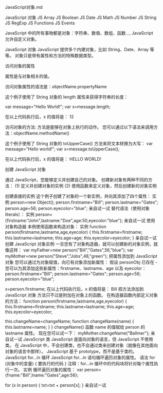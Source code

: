 JavaScript对象.md

JavaScript 对象
JS Array
JS Boolean
JS Date
JS Math
JS Number
JS String
JS RegExp
JS Functions
JS Events

JavaScript 中的所有事物都是对象：字符串、数值、数组、函数..., JavaScript 允许自定义对象。

JavaScript 对象
JavaScript 提供多个内建对象，比如 String、Date、Array 等等。
对象只是带有属性和方法的特殊数据类型。

访问对象的属性

属性是与对象相关的值。

访问对象属性的语法是：objectName.propertyName

这个例子使用了 String 对象的 length 属性来获得字符串的长度：

var message="Hello World!";
var x=message.length;

在以上代码执行后，x 的值将是：
12

访问对象的方法:
方法是能够在对象上执行的动作。
您可以通过以下语法来调用方法：objectName.methodName()

这个例子使用了 String 对象的 toUpperCase() 方法来将文本转换为大写：
var message="Hello world!";
var x=message.toUpperCase();

在以上代码执行后，x 的值将是：
HELLO WORLD!

创建 JavaScript 对象

通过 JavaScript，您能够定义并创建自己的对象。
创建新对象有两种不同的方法：
(1) 定义并创建对象的实例
(2) 使用函数来定义对象，然后创建新的对象实例

创建直接的实例
这个例子创建了对象的一个新实例，并向其添加了四个属性：
实例
person=new Object();
person.firstname="Bill";
person.lastname="Gates";
person.age=56;
person.eyecolor="blue";
亲自试一试
替代语法（使用对象 literals）：
实例
person={firstname:"John",lastname:"Doe",age:50,eyecolor:"blue"};
亲自试一试
使用对象构造器
本例使用函数来构造对象：
实例
function person(firstname,lastname,age,eyecolor)
{
this.firstname=firstname;
this.lastname=lastname;
this.age=age;
this.eyecolor=eyecolor;
}
亲自试一试
创建 JavaScript 对象实例
一旦您有了对象构造器，就可以创建新的对象实例，就像这样：
var myFather=new person("Bill","Gates",56,"blue");
var myMother=new person("Steve","Jobs",48,"green");
把属性添加到 JavaScript 对象
您可以通过为对象赋值，向已有对象添加新属性：
假设 personObj 已存在 - 您可以为其添加这些新属性：firstname、lastname、age 以及 eyecolor：
person.firstname="Bill";
person.lastname="Gates";
person.age=56;
person.eyecolor="blue";

x=person.firstname;
在以上代码执行后，x 的值将是：
Bill
把方法添加到 JavaScript 对象
方法只不过是附加在对象上的函数。
在构造器函数内部定义对象的方法：
function person(firstname,lastname,age,eyecolor)
{
this.firstname=firstname;
this.lastname=lastname;
this.age=age;
this.eyecolor=eyecolor;

this.changeName=changeName;
function changeName(name)
{
this.lastname=name;
}
}
changeName() 函数 name 的值赋给 person 的 lastname 属性。
现在您可以试一下：
myMother.changeName("Ballmer");
亲自试一试
JavaScript 类
JavaScript 是面向对象的语言，但 JavaScript 不使用类。
在 JavaScript 中，不会创建类，也不会通过类来创建对象（就像在其他面向对象的语言中那样）。
JavaScript 基于 prototype，而不是基于类的。
JavaScript for...in 循环
JavaScript for...in 语句循环遍历对象的属性。
语法
for (对象中的变量)
  {
  要执行的代码
  }
注释：for...in 循环中的代码块将针对每个属性执行一次。
实例
循环遍历对象的属性：
var person={fname:"Bill",lname:"Gates",age:56};

for (x in person)
  {
  txt=txt + person[x];
  }
亲自试一试
